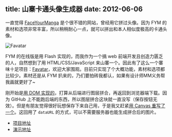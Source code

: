 title: 山寨卡通头像生成器
date: 2012-06-06
---
一直觉得 [FaceYourManga](http://www.faceyourmanga.com/) 是个很不错的网站，曾经用它拼过头像。因为 FYM 的素材和选项非常丰富，所以稍稍耐心一点，就可以拼出和本人相似度极高的卡通头像。

![Favatar](/assets/images/2012/06/favatar.png)

FYM 的在线版是用 Flash 实现的，而我作为一个搞 web 前端开发且创造力匮乏的人，自然想到了用 HTML/CSS/JavaScript 来山寨一个。因此有了这么一个寨味十足项目：[Favatar](http://github.com/myst729/Favatar)，欢迎大家围观。目前只实现了个大概功能，素材和选项都比较少。素材还是从 FYM 扒来的，乃们要拍砖我都认，如果有设计师MM义务帮我画就更好了~<!-- more -->

刚开始是[用 DOM 实现的](/Favatar/favatar1.html)，打算从后端进行图层拼合，再返回到浏览器端下载。因为 GitHub 上不能跑后端的东西，所以图层拼合这块就一直没写（保存按钮无效）。但是有朋友觉得很好玩想保存下来自己用，于是我又赶紧[用 Canvas 重写了一个](/Favatar/favatar2.html)。这回用了 `dataURL` 的方式，可以不需要服务器也能生成拼合后的图片。

+ [项目地址](https://github.com/myst729/Favatar)
+ [演示地址](/Favatar)